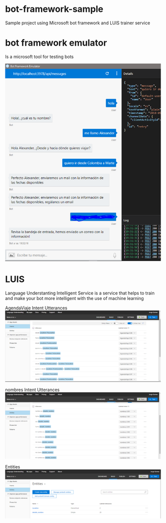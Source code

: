 # bot-framework-sample
Sample project using Microsoft bot framework and LUIS trainer service


# bot framework emulator
Is a microsoft tool for testing bots

![Bot Framework Emulator](BotApplication2/GithubImages/BotFrameworkEmulator.png?raw=true)

# LUIS
Language Understanting Intelligent Service is a service that helps to train and make your bot more intelligent with the use of machine learning

AgendaViaje Intent Utterances
![LUIS 1](BotApplication2/GithubImages/LUIS_agendaviaje_utterances.png?raw=true)

nombres Intent Utterances
![LUIS 2](BotApplication2/GithubImages/LUIS_detalle_nombre_utterances.png?raw=true)

Entities
![LUIS 2](BotApplication2/GithubImages/LUIS_entities.png?raw=true)

